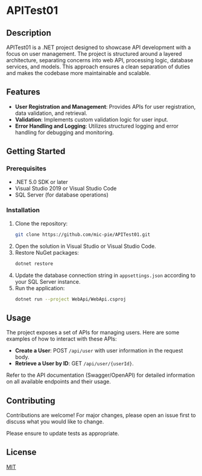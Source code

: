# APITest01

## Description

APITest01 is a .NET project designed to showcase API development with a focus on user management. The project is structured around a layered architecture, separating concerns into web API, processing logic, database services, and models. This approach ensures a clean separation of duties and makes the codebase more maintainable and scalable.

## Features

- **User Registration and Management**: Provides APIs for user registration, data validation, and retrieval.
- **Validation**: Implements custom validation logic for user input.
- **Error Handling and Logging**: Utilizes structured logging and error handling for debugging and monitoring.

## Getting Started

### Prerequisites

- .NET 5.0 SDK or later
- Visual Studio 2019 or Visual Studio Code
- SQL Server (for database operations)

### Installation

1. Clone the repository:
   ```bash
   git clone https://github.com/mic-pie/APITest01.git
   ```
2. Open the solution in Visual Studio or Visual Studio Code.
3. Restore NuGet packages:
   ```bash
   dotnet restore
   ```
4. Update the database connection string in `appsettings.json` according to your SQL Server instance.
5. Run the application:
   ```bash
   dotnet run --project WebApi/WebApi.csproj
   ```

## Usage

The project exposes a set of APIs for managing users. Here are some examples of how to interact with these APIs:

- **Create a User**: POST `/api/user` with user information in the request body.
- **Retrieve a User by ID**: GET `/api/user/{userId}`.

Refer to the API documentation (Swagger/OpenAPI) for detailed information on all available endpoints and their usage.

## Contributing

Contributions are welcome! For major changes, please open an issue first to discuss what you would like to change.

Please ensure to update tests as appropriate.

## License

[MIT](https://choosealicense.com/licenses/mit/)
